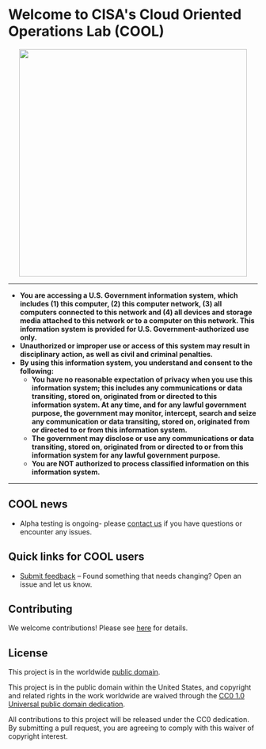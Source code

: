 # Welcome to CISA's Cloud Oriented Operations Lab (COOL) #

<div align="center">
<img width="460" src="https://raw.githubusercontent.com/cisagov/cool-system/develop/assets/images/cool_logo.png">
</div>

---

* **You are accessing a U.S. Government information system, which includes
  (1) this computer, (2) this computer network, (3) all computers connected
  to this network and (4) all devices and storage media attached to this
  network or to a computer on this network.  This information system is
  provided for U.S. Government-authorized use only.**
* **Unauthorized or improper use or access of this system may result in
  disciplinary action, as well as civil and criminal penalties.**
* **By using this information system, you understand and consent to the
  following:**
  * **You have no reasonable expectation of privacy when you use this
    information system; this includes any communications or data transiting,
    stored on, originated from or directed to this information system.
    At any time, and for any lawful government purpose, the government may
    monitor, intercept, search and seize any communication or data
    transiting, stored on, originated from or directed to or from this
    information system.**
  * **The government may disclose or use any communications or data
    transiting, stored on, originated from or directed to or from this
    information system for any lawful government purpose.**
  * **You are NOT authorized to process classified information on this
    information system.**

---

## COOL news ##

* Alpha testing is ongoing- please
  [contact us](https://github.com/cisagov/cool-system/issues/new/choose) if
  you have questions or encounter any issues.

## Quick links for COOL users ##

* [Submit feedback](https://github.com/cisagov/cool-system/issues/new/choose) –
 Found something that needs changing? Open an issue and let us know.

## Contributing ##

We welcome contributions! Please see [here](CONTRIBUTING.md) for
details.

## License ##

This project is in the worldwide [public domain](LICENSE).

This project is in the public domain within the United States, and
copyright and related rights in the work worldwide are waived through
the [CC0 1.0 Universal public domain
dedication](https://creativecommons.org/publicdomain/zero/1.0/).

All contributions to this project will be released under the CC0
dedication. By submitting a pull request, you are agreeing to comply
with this waiver of copyright interest.
